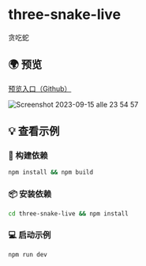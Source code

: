 # three-snake-live
  贪吃蛇

 ## 🌍 预览

[预览入口（Github）](https://www.virkano.com/three-snake-live)

![Screenshot 2023-09-15 alle 23 54 57](https://www.github.com/virkano/three-snake-live/main/src/assets/images/banner.png)

## 💡 查看示例

### 🔨 构建依赖

```bash
npm install && npm build
```

### 📦 安装依赖

```bash
cd three-snake-live && npm install
```

### 💻 启动示例

```bash
npm run dev
```
